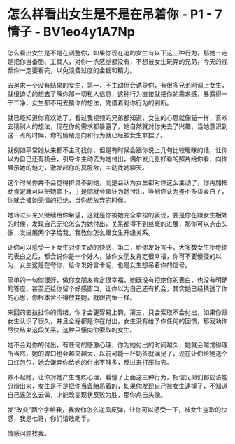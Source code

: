 # 怎么样看出女生是不是在吊着你 - P1 - 7情子 - BV1eo4y1A7Np

怎么看出女生是不是在调整你，如果你现在追的女生有以下这三种行为，那她一定是把你当备胎、工具人，对你一点感觉都没有，不想被女生玩弄的兄弟，今天的视频你一定要看完，以免浪费过度的金钱和精力。

去追求一个没有结果的女生，第一，不主动但会诱导你，有很多兄弟刚调上女生，就很迫切的想去了解你那一切私人信息，这种行为直接就把你的需求感，暴露得一干二净，女生都不用去猜你的想法，凭借着对你行为的判断。

就已经知道你喜欢她了，看过我视频的兄弟都知道，女生的心思就像猫一样，喜欢去猜别人的想法，现在你的需求都暴露了，她自然就对你失去了兴趣，当她意识到这一点的时候，你的情绪走向和行为就已经被女生拿捏了。

就例如平常她从来都不主动找你，但是有时候会跟你说上几句比较暧昧的话，让你以为自己还有机会，引导你主动去为她付出，偶尔发几张好看的照片给你看，向你展示她的魅力，激发起你的真服欲，主动找她聊天。

这个时候你并不会觉得挤具不到她，而是会认为女生都对你这么主动了，你再加把劲肯定就可以把她拿下，于是你就会疯狂为她付出，等到你认为差不多该表白了，你就会被她无情的拒绝，当你想放弃的时候。

她转过头来又继续给你希望，这就是你被她完全拿捏的表现，要是你在跟女生相处的时候，发现自己无论怎么为她付出，关系都得不到丝毫的进展，那你可以点击头像，发进展两个字给我，我教你怎么跟女生升级关系。

让你可以感受一下女生对你主动的快感，第二，给你发好言卡，大多数女生拒绝你的表白之后，都会说你是一个好人，做你女朋友肯定很幸福，你可不要傻傻的以为，女生这是在夸你，给你发好言卡呢，也是女生想吊着你的信号。

简单的一句你很好，做你女朋友肯定很幸福，她既没有拒绝你的表白，也没有明确的答应，甚至还给你留个好感窗口，让你以为自己还有机会，其实她已经猜透了你的心思，你根本舍不得放弃她，就跟钓鱼一样。

来回的去拉扯你的情绪，你才会更容易上钩，第三，只会索取不会付出，如果你跟女生认识了很久，并且全程都是你在付出，女生没有给予你任何的回馈，那我劝你尽快结束这段关系，这种只懂向你索取的女生。

她不会对你的付出，有任何的感激心理，你为她付出的时间越久，她就会越觉得理所当然，她的胃口也会越来越大，以前可能一杯奶茶就满足了，现在让你给她送个口红包包，她会嫌弃你给她的付出不够多，反过来打压你穷。

养不起她，让你对她产生愧疚心理，看懂了上面这三种行为，相信兄弟们都应该能分辨出来，女生是不是把你当备胎吊着的，如果你发现自己被女生逮掉了，不知道自己该怎么去做，才能改变现状反败为胜，那你点击头像。

发"改变"两个字给我，我教你怎么逆风反弹，让你可以感受一下，被女生盗取的快感，我是七哥，你们请敢助手。

情感问题找我。